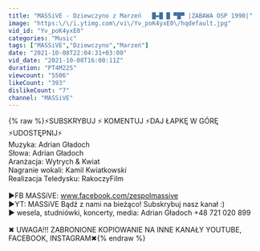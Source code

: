 ```yaml
---
title: "MASSiVE - Dziewczyno z Marzeń   █▬█ █ ▀█▀ |ZABAWA OSP 1990|"
image: "https:\/\/i.ytimg.com\/vi\/Yv_poK4yxE0\/hqdefault.jpg"
vid_id: "Yv_poK4yxE0"
categories: "Music"
tags: ["MASSiVE","Dziewczyno","Marzeń"]
date: "2021-10-08T22:04:31+03:00"
vid_date: "2021-10-08T16:00:11Z"
duration: "PT4M22S"
viewcount: "5506"
likeCount: "393"
dislikeCount: "7"
channel: "MASSiVE"
---
```

{% raw %}⚡️SUBSKRYBUJ ⚡️ KOMENTUJ ⚡️DAJ ŁAPKĘ W GÓRĘ ⚡️UDOSTĘPNIJ⚡️<br />Muzyka: Adrian Gładoch<br />Słowa: Adrian Gładoch<br />Aranżacja: Wytrych &amp; Kwiat<br />Nagranie wokali: Kamil Kwiatkowski<br />Realizacja Teledysku: RakoczyFilm<br /><br />►FB MASSiVE: www.facebook.com/zespolmassive<br />►YT: MASSiVE  Bądź z nami na bieżąco! Subskrybuj nasz kanał :)<br />► wesela, studniówki, koncerty, media: Adrian Gładoch +48 721 020 899<br /><br />✖ UWAGA!!! ZABRONIONE KOPIOWANIE NA INNE KANAŁY YOUTUBE, FACEBOOK, INSTAGRAM✖{% endraw %}
